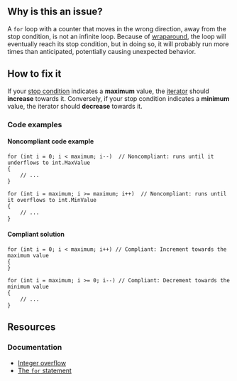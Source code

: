 ## Why is this an issue?
 
A `for` loop with a counter that moves in the wrong direction, away from the stop condition, is not an infinite loop. Because of [wraparound](https://en.wikipedia.org/wiki/Integer_overflow#:~:text=The%20most%20common%20result%20of%20an%20overflow%20is%20that%20the%20least%20significant%20representable%20digits%20of%20the%20result%20are%20stored%3B%20the%20result%20is%20said%20to%20wrap%20around%20the%20maximum), the loop will eventually reach its stop condition, but in doing so, it will probably run more times than anticipated, potentially causing unexpected behavior.
 
## How to fix it
 
If your [stop
condition](https://learn.microsoft.com/en-us/dotnet/csharp/language-reference/statements/iteration-statements#the-for-statement:~:text=The%20condition%20section%20that%20determines%20if%20the%20next%20iteration%20in%20the%20loop%20should%20be%20executed) indicates a **maximum** value, the [iterator](https://learn.microsoft.com/en-us/dotnet/csharp/language-reference/statements/iteration-statements#the-for-statement:~:text=The%20iterator%20section%20that%20defines%20what%20happens%20after%20each%20execution%20of%20the%20body%20of%20the%20loop) should **increase** towards it. Conversely, if your stop condition indicates a **minimum** value, the iterator should **decrease** towards it.
 
### Code examples
 
#### Noncompliant code example

    for (int i = 0; i < maximum; i--)  // Noncompliant: runs until it underflows to int.MaxValue
    {
        // ...
    }
    
    for (int i = maximum; i >= maximum; i++)  // Noncompliant: runs until it overflows to int.MinValue
    {
        // ...
    }

#### Compliant solution

    for (int i = 0; i < maximum; i++) // Compliant: Increment towards the maximum value
    {
    }
    
    for (int i = maximum; i >= 0; i--) // Compliant: Decrement towards the minimum value
    {
        // ...
    }

## Resources
 
### Documentation
 
- [Integer overflow](https://en.wikipedia.org/wiki/Integer_overflow)
- [The
  `for` statement](https://learn.microsoft.com/en-us/dotnet/csharp/language-reference/statements/iteration-statements#the-for-statement)